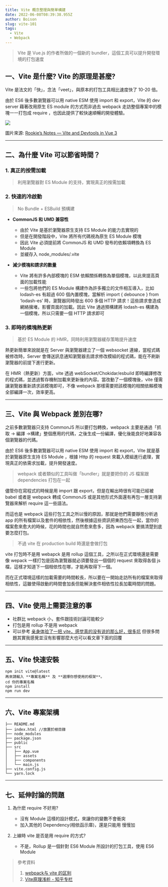 ```yaml
---
title: Vite 概念整理與簡單構建
date: 2022-06-08T08:39:38.955Z
author: Boison
slug: vite-101
tags:
  - Vite
  - Webpack
---
```

> Vite 是 Vue.js 的作者所做的一個新的 bundler，這個工具可以提升開發環境的打包速度

## 一、Vite 是什麼? Vite 的原理是甚麼?

Vite 是法文的「快」，念法「veet」，與原本的打包工具相比速度快了 10-20 倍。

由於 ES6 後多數瀏覽器可以用 native ESM 使用 import 和 export，Vite 的 dev server 藉著改用原生 ES module 的方式而非過去 webpack 走訪整個專案中的模塊一一打包成 require ，也因此提供了較快速順暢的開發體驗。

![](https://miro.medium.com/max/1400/1*0I9lYgKHoA04CaVg3ArfEg.jpeg)

圖片來源: [Rookie’s Notes — Vite and Devtools in Vue 3](https://jerrylin.blog/rookies-notes-vite-and-devtools-in-vue-3-7c7c08066ccf)

- - -

## 二、為什麼 Vite 可以節省時間？

### 1. 真正的按需加載

> 利用瀏覽器對 ES Module 的支持，實現真正的按需加載

### 2. 快速的冷啟動

> No Bundle + ESBuild 預構建

* **CommonJS 和 UMD 兼容性**

  * 由於 Vite 是基於瀏覽器原生支持 ES Module 的能力去實現的
  * 但是在開發階段中，Vite 將所有代碼視為原生 ES Module 模塊
  * 因此 Vite 必須提前將 CommonJS 和 UMD 發布的依賴項轉換為 ES Module
  * 並緩存入 node_modules/.vite
* **減少模塊和請求的數量**

  * Vite 將有許多內部模塊的 ESM 依賴關係轉換為單個模塊，以此來提高頁面的加載性能
  * 一些包將他們的 ES Module 構建作為許多獨立的文件相互導入，比如 lodash-es 有超過 600 個內置模塊，當解析 import { debounce } from ‘lodash-es’ 時，瀏覽器同時發出 600 多個 HTTP 請求！這些請求會造成網絡擁堵，影響頁面的加載。因此 Vite 通過預構建將 lodash-es 構建為一個模塊，所以只需要一個 HTTP 請求即可

### 3. 即時的模塊熱更新

> 基於 ES Module 的 HMR，同時利用瀏覽器緩存策略提升速度

熱更新簡單來說就是在 Server 與瀏覽器建立了一個 websocket 連線，當程式碼被修改時，Server 會傳送訊息通知瀏覽器去請求修改模組的程式碼，能在不刷新瀏覽器的前提下進行更新。

在 HMR（熱更新）方面，vite 透過 webSocket/Chokidar/esbuild 即時編譯修改的程式碼，並透過暫存機制加載來更新後的內容。當改動了一個模塊後，vite 僅需讓瀏覽器重新請求該模塊即可，不像 webpack 那樣需要把該模塊的相關依賴模塊全部編譯一次，效率更高。

- - -

## 三、Vite 與 Webpack 差別在哪?

之前多數瀏覽器只支持 CommonJS 所以要打包轉換，webpack 主要是通過「抓取 -> 編譯 ->構建」整個應用的代碼，之後生成一份編譯，優化後能良好地兼容各個瀏覽器的代碼。

由於 ES6 後多數瀏覽器可以用 native ESM 使用 import 和 export，Vite 就是基於瀏覽器原生支持 ES Module ，根據 Http 的 request 來載入模組進行處理，實現真正的依需求加載，提升開發速度。

> webpack 或者類似的工具叫做「bundler」就是要把你的 JS 檔案跟 dependencies 打包在一起

儘管你在寫程式的時候是用 import 跟 export，但是在輸出時很有可能已經被 babel 或者是 webpack 轉成 CommonJS 或是其他形式外面還有再包一層支持瀏覽器來解析 require 這一些語法。

而這也是 webpack 這些打包工具之所以慢的原因，那就是他們需要靜態分析過 app 的所有檔案以及套件的相依性，然後根據這些資訊把東西包在一起，當你的檔案愈來愈大的時候，花的時間也就自然愈來愈多，因為 webpack 要搞清楚到底要怎麼打包。

> 不過 vite 在 production build 時還是會做打包

vite 打包時不是用 webapck 是用 rollup 這個工具，之所以在正式環境還是需要像 wepack 一樣打包是因為瀏覽器就必須要發出一個個的 request 來取得各個 js 檔，這樣才知道下一個相依性在哪，才能再取得下一個。

而在正式環境這樣的加載需要的時間較長，所以要在一開始走訪所有的檔案來取得相依性，這雖使得啟動的時間會加長但能解決套件相依性拉長加載時間的問題。

- - -

## 四、Vite 使用上需要注意的事

* 社群比 webpack 小，套件跟技術討論可能較少
* 打包是用 rollup 不是用 webpack
* 可以參考 [亲身体验了一把 vite，感觉真的没有说的那么好，很多坑](https://segmentfault.com/a/1190000041057203) 但很多問題其實我感覺並沒有影響那麼大也可以看文章下面的回覆

- - -

## 五、Vite 快速安裝

```
npm init vite@latest
再來請輸入 **專案名稱** 及 **選擇你想使用的框架**。
cd 你的專案名稱
npm install
npm run dev
```

- - -

## 六、Vite 專案架構

```
├── README.md
├── index.html //放置於根目錄
├── node_modules
├── package.json
├── public
├── src
│   ├── App.vue
│   ├── assets
│   ├── components
│   └── main.js 
├── vite.config.js
└── yarn.lock
```

- - -

## 七、延伸討論的問題

1. 為什麽 require 不好用?

   * 沒有 Module 這樣的設計模式，來讓你的變數不會衝突
   * 加入其他的 Dependency(相依函示庫)，還是只能用 <script></script> 慢慢加
2. 上線時 vite 是否是用 require 的方式?

   * 不是，Rollup 是一個針對 ES6 Module 所設計的打包工具，使用 ES6 Module

> 參考資料
>
> 1. [webpack与 vite 的区别](https://blog.csdn.net/qq_41189996/article/details/115718987)
> 2. [Vite原理浅析 - 知乎专栏](https://zhuanlan.zhihu.com/p/489213559)